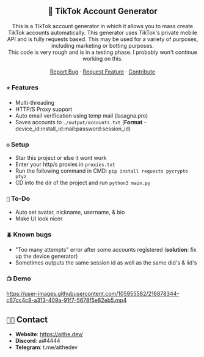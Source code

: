 <h2 align="center">🎯 TikTok Account Generator</h2>
  <p align="center">This is a TikTok account generator in which it allows you to mass create TikTok accounts automatically. This generator uses TikTok's private mobile API and is fully requests based. This may be used for a variety of purposes, including marketing or botting purposes. 
    <br />
    This code is very rough and is in a testing phase. I probably won't continue working on this.
    <br />
    <br />
    <a href="https://github.com/aithedev/TikTok-Account-Generator/issues">Report Bug</a>
    ·
    <a href="https://github.com/aithedev/TikTok-Account-Generator/issues">Request Feature</a>
    ·
    <a href="https://github.com/aithedev/TikTok-Account-Generator/pulls">Contribute</a>
  </p>

### `⭐` Features
- Multi-threading
- HTTP/S Proxy support 
- Auto email verification using temp mail (lasagna.pro)
- Saves accounts to `./output/accounts.txt` (**Format** - device_id:install_id:mail:password:session_id)

### `⚙️` Setup
- Star this project or else it wont work
- Enter your http/s proxies in `proxies.txt`
- Run the following command in CMD: `pip install requests pycrypto ptyz`
- CD into the dir of the project and run `python3 main.py`

### `📝` To-Do
- Auto set avatar, nickname, username, & bio
- Make UI look nicer

### `🪲` Known bugs
- "Too many attempts" error after some accounts registered (**solution**: fix up the device generator)
- Sometimes outputs the same session id as well as the same did's & iid's 

### `📺` Demo
https://user-images.githubusercontent.com/105955582/216878344-c67cc4c8-a313-409a-91f7-5678f5e82eb5.mp4


## `🧑‍💻` Contact
- **Website**: https://aithe.dev/
- **Discord**: ai#4444
- **Telegram**: t.me/aithedev
